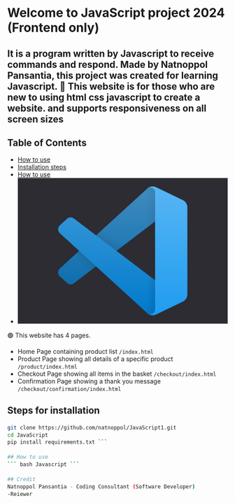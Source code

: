 
# Welcome to JavaScript project 2024 (Frontend only)

## It is a program written by Javascript to receive commands and respond. Made by Natnoppol Pansantia, this project was created for learning Javascript.  💖 This website is for those who are new to using html css javascript to create a website. and supports responsiveness on all screen sizes


## Table of Contents
- [How to use](#How%20to%20use)
- [Installation steps](#Installation%20steps)
- [How to use](#how-to-use)
- ![banner img](https://github.com/natnoppol/JavaScript1/blob/main/Photo/4f0ac3e0-visual_studio_code.png)


🟢 This website has 4 pages.

- Home Page containing product list `/index.html`
- Product Page showing all details of a specific product `/product/index.html`
- Checkout Page showing all items in the basket `/checkout/index.html`
- Confirmation Page showing a thank you message `/checkout/confirmation/index.html`

## Steps for installation
``` bash
git clone https://github.com/natnoppol/JavaScript1.git
cd JavaScript
pip install requirements.txt ```

## How to use
``` bash Javascript ```

## Credit
Natnoppol Pansantia - Coding Consultant (Software Developer)
-Reiewer


